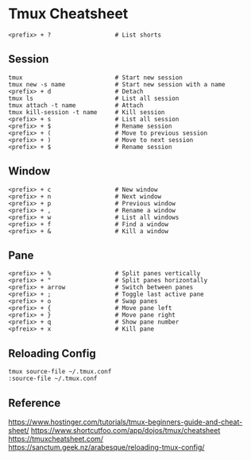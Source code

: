 # Tmux Cheatsheet

```
<prefix> + ?                  # List shorts
```

## Session
```
tmux                          # Start new session
tmux new -s name              # Start new session with a name
<prefix> + d                  # Detach
tmux ls                       # List all session
tmux attach -t name           # Attach
tmux kill-session -t name     # Kill session
<prefix> + s                  # List all session
<prefix> + $                  # Rename session
<prefix> + (                  # Move to previous session
<prefix> + )                  # Move to next session
<prefix> + $                  # Rename session
```

## Window
```
<prefix> + c                  # New window
<prefix> + n                  # Next window
<prefix> + p                  # Previous window
<prefix> + ,                  # Rename a window
<prefix> + w                  # List all windows
<prefix> + f                  # Find a window
<prefix> + &                  # Kill a window
```

## Pane
```
<prefix> + %                  # Split panes vertically
<prefix> + "                  # Split panes horizontally
<prefix> + arrow              # Switch between panes
<prefix> + ;                  # Toggle last active pane
<prefix> + o                  # Swap panes
<prefix> + {                  # Move pane left
<prefix> + }                  # Move pane right
<prefix> + q                  # Show pane number
<pfreix> + x                  # Kill pane
```

## Reloading Config
```
tmux source-file ~/.tmux.conf
:source-file ~/.tmux.conf
```

## Reference
https://www.hostinger.com/tutorials/tmux-beginners-guide-and-cheat-sheet/
https://www.shortcutfoo.com/app/dojos/tmux/cheatsheet
https://tmuxcheatsheet.com/
https://sanctum.geek.nz/arabesque/reloading-tmux-config/